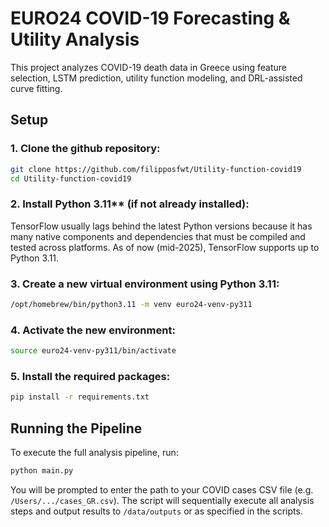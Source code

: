 # EURO24 COVID-19 Forecasting & Utility Analysis

This project analyzes COVID-19 death data in Greece using feature selection, LSTM prediction, utility function modeling, and DRL-assisted curve fitting.

## Setup

### 1. Clone the github repository:
```bash
git clone https://github.com/filipposfwt/Utility-function-covid19
cd Utility-function-covid19
```
### 2. Install Python 3.11** (if not already installed):

TensorFlow usually lags behind the latest Python versions because it has many native components and dependencies that must be compiled and tested across platforms. As of now (mid-2025), TensorFlow supports up to Python 3.11.


### 3. Create a new virtual environment using Python 3.11:

```bash
/opt/homebrew/bin/python3.11 -m venv euro24-venv-py311
```

### 4. Activate the new environment:
```bash
source euro24-venv-py311/bin/activate
```

### 5. Install the required packages:
```bash
pip install -r requirements.txt
```

## Running the Pipeline

To execute the full analysis pipeline, run:

```bash
python main.py
```

You will be prompted to enter the path to your COVID cases CSV file (e.g. `/Users/.../cases_GR.csv`). The script will sequentially execute all analysis steps and output results to `/data/outputs` or as specified in the scripts.